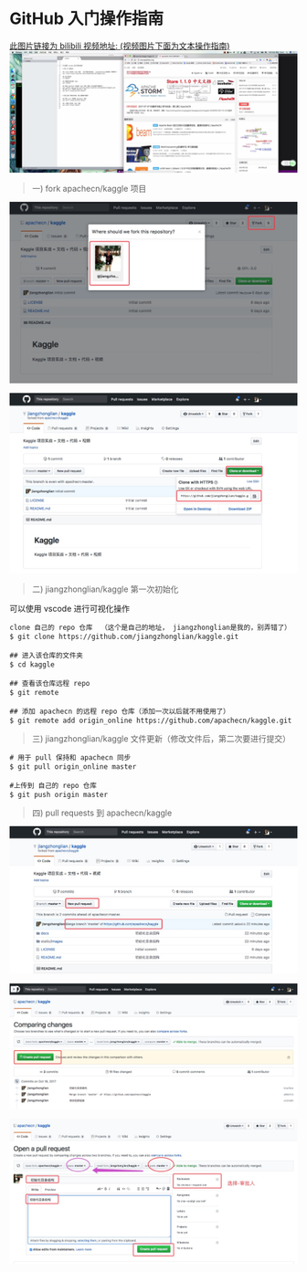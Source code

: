 # GitHub 入门操作指南

<a href="https://www.bilibili.com/video/av15705305/" target="_blank">此图片链接为 bilibili 视频地址: (视频图片下面为文本操作指南)
<img src="../static/images/doc/ApacheCN-GitHub入门操作-Fork到PullRequests.png">
</a>

> 一) fork apachecn/kaggle 项目

![](../static/images/doc/github-step-1-fork.jpg)

![](../static/images/doc/github-step-2-clone.jpg)


> 二) jiangzhonglian/kaggle 第一次初始化

可以使用 vscode 进行可视化操作

```
clone 自己的 repo 仓库  （这个是自己的地址， jiangzhonglian是我的，别弄错了）
$ git clone https://github.com/jiangzhonglian/kaggle.git

## 进入该仓库的文件夹
$ cd kaggle

## 查看该仓库远程 repo
$ git remote

## 添加 apachecn 的远程 repo 仓库（添加一次以后就不用使用了）
$ git remote add origin_online https://github.com/apachecn/kaggle.git
```

> 三) jiangzhonglian/kaggle 文件更新（修改文件后，第二次要进行提交）

```
# 用于 pull 保持和 apachecn 同步
$ git pull origin_online master

#上传到 自己的 repo 仓库
$ git push origin master
```

> 四) pull requests 到 apachecn/kaggle

![](../static/images/doc/github-step-3-PullRequests.jpg)

![](../static/images/doc/github-step-4-PullRequests.jpg)

![](../static/images/doc/github-step-5-PullRequests.jpg)
